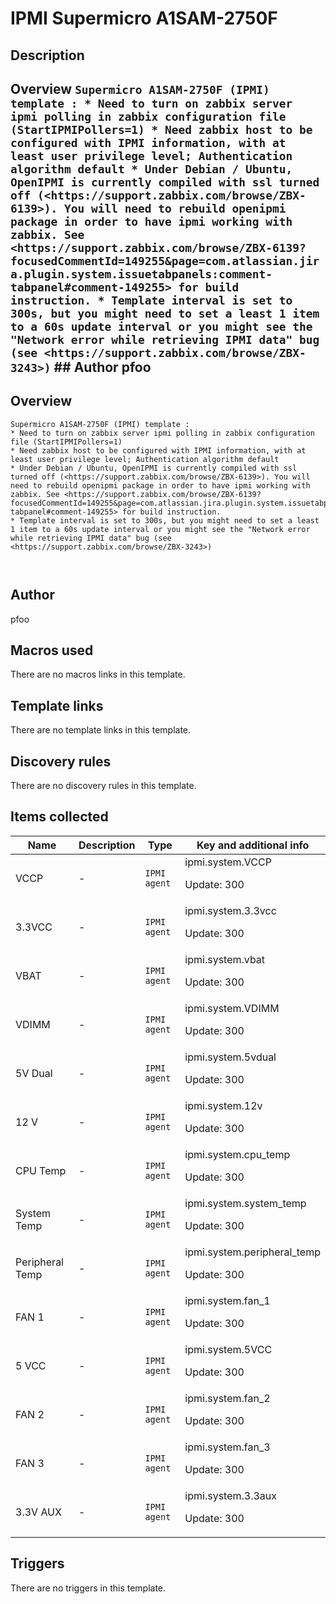 # IPMI Supermicro A1SAM-2750F

## Description

## Overview ``` Supermicro A1SAM-2750F (IPMI) template : * Need to turn on zabbix server ipmi polling in zabbix configuration file (StartIPMIPollers=1) * Need zabbix host to be configured with IPMI information, with at least user privilege level; Authentication algorithm default * Under Debian / Ubuntu, OpenIPMI is currently compiled with ssl turned off (<https://support.zabbix.com/browse/ZBX-6139>). You will need to rebuild openipmi package in order to have ipmi working with zabbix. See <https://support.zabbix.com/browse/ZBX-6139?focusedCommentId=149255&page=com.atlassian.jira.plugin.system.issuetabpanels:comment-tabpanel#comment-149255> for build instruction. * Template interval is set to 300s, but you might need to set a least 1 item to a 60s update interval or you might see the "Network error while retrieving IPMI data" bug (see <https://support.zabbix.com/browse/ZBX-3243>) ``` ## Author pfoo 

## Overview


```
Supermicro A1SAM-2750F (IPMI) template : 
* Need to turn on zabbix server ipmi polling in zabbix configuration file (StartIPMIPollers=1)
* Need zabbix host to be configured with IPMI information, with at least user privilege level; Authentication algorithm default
* Under Debian / Ubuntu, OpenIPMI is currently compiled with ssl turned off (<https://support.zabbix.com/browse/ZBX-6139>). You will need to rebuild openipmi package in order to have ipmi working with zabbix. See <https://support.zabbix.com/browse/ZBX-6139?focusedCommentId=149255&page=com.atlassian.jira.plugin.system.issuetabpanels:comment-tabpanel#comment-149255> for build instruction.
* Template interval is set to 300s, but you might need to set a least 1 item to a 60s update interval or you might see the "Network error while retrieving IPMI data" bug (see <https://support.zabbix.com/browse/ZBX-3243>)  
  
  

```


## Author

pfoo

## Macros used

There are no macros links in this template.

## Template links

There are no template links in this template.

## Discovery rules

There are no discovery rules in this template.

## Items collected

|Name|Description|Type|Key and additional info|
|----|-----------|----|----|
|VCCP|<p>-</p>|`IPMI agent`|ipmi.system.VCCP<p>Update: 300</p>|
|3.3VCC|<p>-</p>|`IPMI agent`|ipmi.system.3.3vcc<p>Update: 300</p>|
|VBAT|<p>-</p>|`IPMI agent`|ipmi.system.vbat<p>Update: 300</p>|
|VDIMM|<p>-</p>|`IPMI agent`|ipmi.system.VDIMM<p>Update: 300</p>|
|5V Dual|<p>-</p>|`IPMI agent`|ipmi.system.5vdual<p>Update: 300</p>|
|12 V|<p>-</p>|`IPMI agent`|ipmi.system.12v<p>Update: 300</p>|
|CPU Temp|<p>-</p>|`IPMI agent`|ipmi.system.cpu_temp<p>Update: 300</p>|
|System Temp|<p>-</p>|`IPMI agent`|ipmi.system.system_temp<p>Update: 300</p>|
|Peripheral Temp|<p>-</p>|`IPMI agent`|ipmi.system.peripheral_temp<p>Update: 300</p>|
|FAN 1|<p>-</p>|`IPMI agent`|ipmi.system.fan_1<p>Update: 300</p>|
|5 VCC|<p>-</p>|`IPMI agent`|ipmi.system.5VCC<p>Update: 300</p>|
|FAN 2|<p>-</p>|`IPMI agent`|ipmi.system.fan_2<p>Update: 300</p>|
|FAN 3|<p>-</p>|`IPMI agent`|ipmi.system.fan_3<p>Update: 300</p>|
|3.3V AUX|<p>-</p>|`IPMI agent`|ipmi.system.3.3aux<p>Update: 300</p>|
## Triggers

There are no triggers in this template.

